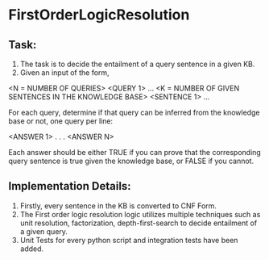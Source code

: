 # FirstOrderLogicResolution

## Task:
1. The task is to decide the entailment of a query sentence in a given KB. 
2. Given an input of the form, 

<N = NUMBER OF QUERIES>
<QUERY 1>
…
<QUERY N>
<K = NUMBER OF GIVEN SENTENCES IN THE KNOWLEDGE BASE>
<SENTENCE 1>
…
<SENTENCE K>

For each query, determine if that query can be inferred from the knowledge base or not, one 
query per line:

<ANSWER 1>
.
.
.
\<ANSWER N\>

Each answer should be either TRUE if you can prove that the corresponding query sentence is 
true given the knowledge base, or FALSE if you cannot.

## Implementation Details:
1. Firstly, every sentence in the KB is converted to CNF Form.
2. The First order logic resolution logic utilizes multiple techniques such as unit resolution, factorization, depth-first-search to decide entailment of a given query. 
3. Unit Tests for every python script and integration tests have been added.
